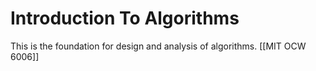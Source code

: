 # Introduction To Algorithms
This is the foundation for design and analysis of algorithms.
[[MIT OCW 6006]]